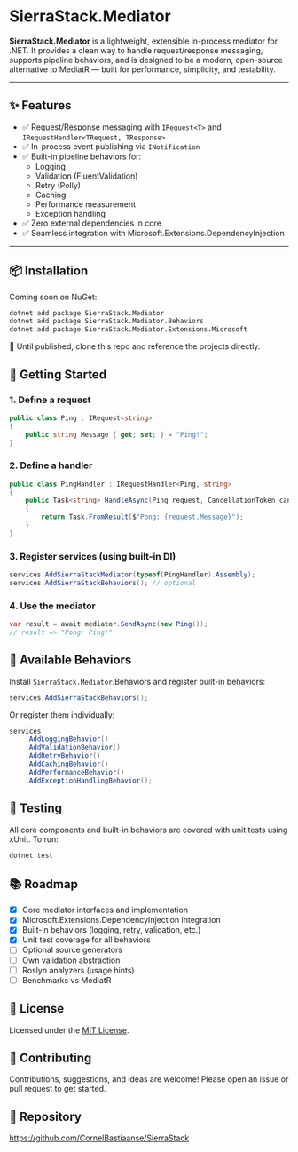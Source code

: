 # SierraStack.Mediator

**SierraStack.Mediator** is a lightweight, extensible in-process mediator for .NET. It provides a clean way to handle request/response messaging, supports pipeline behaviors, and is designed to be a modern, open-source alternative to MediatR — built for performance, simplicity, and testability.

---

## ✨ Features

- ✅ Request/Response messaging with `IRequest<T>` and `IRequestHandler<TRequest, TResponse>`
- ✅ In-process event publishing via `INotification`
- ✅ Built-in pipeline behaviors for:
    - Logging
    - Validation (FluentValidation)
    - Retry (Polly)
    - Caching
    - Performance measurement
    - Exception handling
- ✅ Zero external dependencies in core
- ✅ Seamless integration with Microsoft.Extensions.DependencyInjection

---


## 📦 Installation

Coming soon on NuGet:

```bash
dotnet add package SierraStack.Mediator
dotnet add package SierraStack.Mediator.Behaviors
dotnet add package SierraStack.Mediator.Extensions.Microsoft
```

📌 Until published, clone this repo and reference the projects directly.

## 🚀 Getting Started
### 1. Define a request
```csharp
public class Ping : IRequest<string> 
{
    public string Message { get; set; } = "Ping!";
}
```
### 2. Define a handler
```csharp
public class PingHandler : IRequestHandler<Ping, string>
{
    public Task<string> HandleAsync(Ping request, CancellationToken cancellationToken)
    {
        return Task.FromResult($"Pong: {request.Message}");
    }
}
```
### 3. Register services (using built-in DI)
```csharp
services.AddSierraStackMediator(typeof(PingHandler).Assembly);
services.AddSierraStackBehaviors(); // optional
```
### 4. Use the mediator
```csharp
var result = await mediator.SendAsync(new Ping());
// result => "Pong: Ping!"
```

## 🔌 Available Behaviors
Install ```SierraStack.Mediator```.Behaviors and register built-in behaviors:
```csharp
services.AddSierraStackBehaviors();
```

Or register them individually:
```csharp
services
    .AddLoggingBehavior()
    .AddValidationBehavior()
    .AddRetryBehavior()
    .AddCachingBehavior()
    .AddPerformanceBehavior()
    .AddExceptionHandlingBehavior();
```

## 🧪 Testing
All core components and built-in behaviors are covered with unit tests using xUnit. To run:
```bash
dotnet test
```

## 📚 Roadmap
- [X] Core mediator interfaces and implementation
- [X] Microsoft.Extensions.DependencyInjection integration
- [X] Built-in behaviors (logging, retry, validation, etc.)
- [X] Unit test coverage for all behaviors
- [ ] Optional source generators
- [ ] Own validation abstraction
- [ ] Roslyn analyzers (usage hints)
- [ ] Benchmarks vs MediatR

## 📄 License
Licensed under the [MIT License](LICENSE).

## 👋 Contributing
Contributions, suggestions, and ideas are welcome!
Please open an issue or pull request to get started.

## 🔗 Repository
https://github.com/CornelBastiaanse/SierraStack